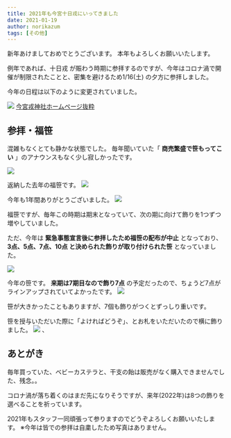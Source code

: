 ```yaml
---
title: 2021年も今宮十日戎にいってきました
date: 2021-01-19
author: norikazum
tags: [その他]
---
```


新年あけましておめでとうございます。
本年もよろしくお願いいたします。

例年であれば、十日戎 が賑わう時期に参拝するのですが、今年はコロナ渦で開催が制限されたことと、密集を避けるため1/16(土) の夕方に参拝しました。

今年の日程は以下のように変更されていました。

![](images/2021-toka-ebisu-1.jpg)
[今宮戎神社ホームページ抜粋](http://www.imamiya-ebisu.jp/covid-19)

## 参拝・福笹

混雑もなくとても静かな状態でした。
毎年聞いていた「 **商売繁盛で笹もってこい** 」のアナウンスもなく少し寂しかったです。

![](images/2021-toka-ebisu-2.jpg)

返納した去年の福笹です。
![](images/2021-toka-ebisu-3.jpg)

今年も1年間ありがとうございました。
![](images/2021-toka-ebisu-4.jpg)

福笹ですが、毎年この時期は期末となっていて、次の期に向けて飾りを1つずつ増やしていました。

ただ、今年は **緊急事態宣言後に参拝したため福笹の配布が中止** となっており、
**3点、5点、7点、10点 と決められた飾りが取り付けられた笹** となっていました。

![](images/2021-toka-ebisu-5.jpg)

今年の笹です。
**来期は7期目なので飾り7点** の予定だったので、ちょうど7点がラインアップされていてよかったです。
![](images/2021-toka-ebisu-6.jpg)

笹が大きかったこともありますが、7個も飾りがつくとずっしり重いです。

笹を授与いただいた際に「よければどうぞ」、とお札をいただいたので横に飾りました。
![](images/2021-toka-ebisu-7.jpg)
、
## あとがき

毎年買っていた、ベビーカステラと、干支の飴は販売がなく購入できませんでした、残念。。

コロナ渦が落ち着くのはまだ先になりそうですが、来年(2022年)は8つの飾りを選べることを祈っています。

2021年もスタッフ一同頑張って参りますのでどうぞよろしくお願いいたします。
※今年は皆での参拝は自粛したため写真はありません。

